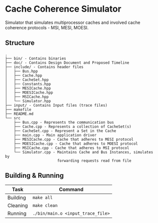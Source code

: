 # Cache Coherence Simulator
Simulator that simulates multiprocessor caches and involved cache coherence protocols - MSI, MESI, MOESI.

## Structure

```
.
├── bin/ - Contains binaries
├── doc/ - Contains Design Document and Proposed Timeline
├── include/ - Contains header files
│   ├── Bus.hpp
│   ├── Cache.hpp
│   ├── CacheSet.hpp
│   ├── Constants.hpp
│   ├── MESICache.hpp
│   ├── MOESICache.hpp
│   ├── MSICache.hpp
│   └── Simulator.hpp
├── input/ - Contains Input files (trace files)
├── makefile
├── README.md
└── src
    ├── Bus.cpp - Represents the communication bus
    ├── Cache.cpp - Represents a collection of CacheSet(s)
    ├── CacheSet.cpp - Represent a Set in the Cache
    ├── main.cpp - Main application driver
    ├── MESICache.cpp - Cache that adheres to MESI protocol
    ├── MOESICache.cpp - Cache that adheres to MOESI protocol
    ├── MSICache.cpp - Cache that adheres to MSI protocol
    └── Simulator.cpp - Maintains Cache and Bus Instances, simulates by 
                        forwarding requests read from file
```



## Building & Running
| Task     | Command                           |
| -------- | --------------------------------- |
| Building | `make all`                        |
| Cleaning | `make clean`                      |
| Running  | `./bin/main.o <input_trace_file>` |

